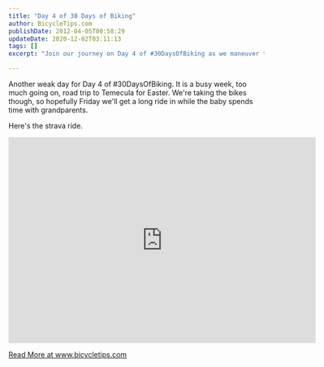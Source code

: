 ```yaml
---
title: "Day 4 of 30 Days of Biking"
author: BicycleTips.com
publishDate: 2012-04-05T00:58:29
updateDate: 2020-12-02T03:11:13
tags: []
excerpt: "Join our journey on Day 4 of #30DaysOfBiking as we maneuver through a busy week and plan for a long ride in Temecula."

---
```

<p>Another weak day for Day 4 of #30DaysOfBiking. It is a busy week, too much going on, road trip to Temecula for Easter. We're taking the bikes though, so hopefully Friday we'll get a long ride in while the baby spends time with grandparents.</p>  <p>Here's the strava ride.</p>  <p><iframe allowtransparency="true" frameborder="0" height="405" scrolling="no" src="https://app.strava.com/runs/6225424/embed/766b9b7f69d7819277d1e25bd452643fee1d6d27" width="605"></iframe></p>  <a href="https://www.bicycletips.com/day-4-of-30-days-of-biking">Read More at www.bicycletips.com</a>




